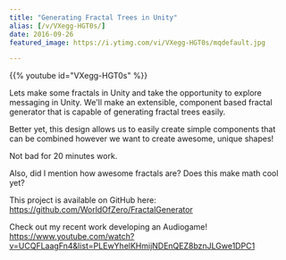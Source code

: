 ```yaml
---
title: "Generating Fractal Trees in Unity"
alias: [/v/VXegg-HGT0s/]
date: 2016-09-26
featured_image: https://i.ytimg.com/vi/VXegg-HGT0s/mqdefault.jpg

---
```


{{% youtube id="VXegg-HGT0s" %}}

Lets make some fractals in Unity and take the opportunity to explore messaging in Unity. We'll make an extensible, component based fractal generator that is capable of generating fractal trees easily.

Better yet, this design allows us to easily create simple components that can be combined however we want to create awesome, unique shapes!

Not bad for 20 minutes work.

Also, did I mention how awesome fractals are? Does this make math cool yet?

This project is available on GitHub here: https://github.com/WorldOfZero/FractalGenerator

Check out my recent work developing an Audiogame! https://www.youtube.com/watch?v=UCQFLaagFn4&list=PLEwYhelKHmijNDEnQEZ8bznJLGwe1DPC1